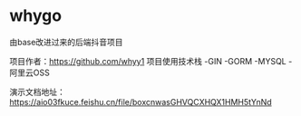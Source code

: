 # whygo
由base改进过来的后端抖音项目

项目作者：https://github.com/whyy1
项目使用技术栈
-GIN
-GORM
-MYSQL
-阿里云OSS

演示文档地址：
https://aio03fkuce.feishu.cn/file/boxcnwasGHVQCXHQX1HMH5tYnNd
